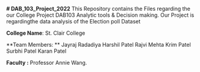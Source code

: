 **# DAB_103_Project_2022**
This Repository contains the Files regarding the our College Project DAB103 Analytic tools & Decision making.
Our Project is regardingthe data analysis of the Election poll Dataset

**College Name**: St. Clair College

**Team Members: **
Jayraj Radadiya
Harshil Patel
Rajvi Mehta
Krim Patel
Surbhi Patel
Karan Patel

**Faculty :** Professor Annie Wang.
